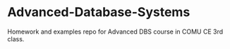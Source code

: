 # Advanced-Database-Systems
Homework and examples repo for Advanced DBS course in COMU CE 3rd class.
